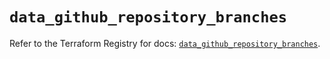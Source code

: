 # `data_github_repository_branches`

Refer to the Terraform Registry for docs: [`data_github_repository_branches`](https://registry.terraform.io/providers/integrations/github/6.7.1/docs/data-sources/repository_branches).
